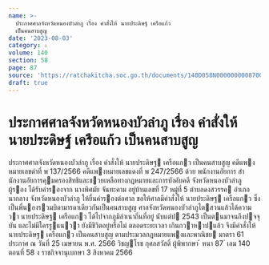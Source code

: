 ```yaml
---
name: >-
  ประกาศศาลจังหวัดหนองบัวลำภู เรื่อง คำสั่งให้ นายประดิษฐ์ เครือแก้ว
  เป็นคนสาบสูญ
date: '2023-08-03'
category: ง
volume: 140
section: 58
page: 87
source: 'https://ratchakitcha.soc.go.th/documents/140D058N0000000008700.pdf'
draft: true
---
```


# ประกาศศาลจังหวัดหนองบัวลำภู เรื่อง คำสั่งให้ นายประดิษฐ์ เครือแก้ว เป็นคนสาบสูญ

ประกาศศาลจังหวัดหนองบัวลําภู เรื่อง คําสั่งให้ นายประดิษฐ เครือแกว เป็นคนสาบสูญ คดีแพงหมายเลขดําที่ พ 137/2566 คดีแพงหมายเลขแดงที่ พ 247/2566 ด้วย พนักงานอัยการ สํานักงานอัยการคุมครองสิทธิและชวยเหลือทางกฎหมายและการบังคับคดี จังหวัดหนองบัวลําภู ผู้รอง ได้รับคํารองจาก นางพิศมัย จันทะคาม อยู่บ้านเลขที่ 17 หมู่ที่ 5 ตําบลดงสวรรค อําเภอนากลาง จังหวัดหนองบัวลําภู ให้ยื่นคํารองต่อศาล ขอให้ศาลมีคําสั่งให้ นายประดิษฐ เครือแกว ซึ่งเป็นพี่นองรวมบิดามารดาเดียวกันเป็นคนสาบสูญ ศาลจังหวัดหนองบัวลําภูไตสวนแล้วได้ความวา นายประดิษฐ เครือแกว ได้ไปจากภูมิลําเนาถิ่นที่อยู่ นับแต่ป 2543 เป็นตนมาจนถึงปจจุบัน และไม่มีใครรูแนวา ยังมีชีวิตอยู่หรือไม่ ตลอดระยะเวลา เกินกวาหาปแล้ว จึงมีคําสั่งให้ นายประดิษฐ เครือแกว เป็นคนสาบสูญ ตามประมวลกฎหมายแพงและพาณิชย มาตรา 61 ประกาศ ณ วันที่ 25 เมษายน พ.ศ. 2566 วิชญโรช กุศลสวัสดิ์ ผู้พิพากษา ้ หนา 87 ่ เลม 140 ตอนที่ 58 ง ราชกิจจานุเบกษา 3 สิงหาคม 2566
